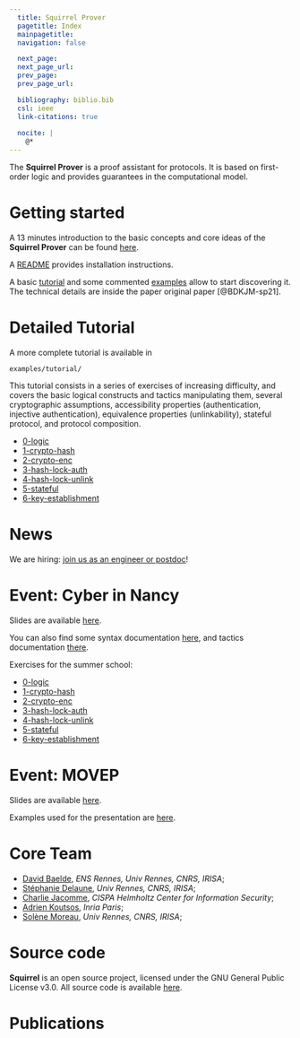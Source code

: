 ```yaml
---
  title: Squirrel Prover
  pagetitle: Index
  mainpagetitle:
  navigation: false

  next_page:
  next_page_url:
  prev_page:
  prev_page_url:

  bibliography: biblio.bib
  csl: ieee
  link-citations: true
 
  nocite: |
    @*
---
```


The **Squirrel Prover** is a proof assistant for protocols. It is based on first-order logic and provides guarantees in the computational model.

# Getting started

A 13 minutes introduction to the basic concepts and core ideas of the **Squirrel Prover** can be found [here](https://www.youtube.com/watch?v=n-s_lGe44EM).

A [README](https://github.com/squirrel-prover/squirrel-prover/#readme) provides installation instructions.

A basic [tutorial](tutorial.html) and some commented [examples](examples.html) allow to start discovering it. 
The technical details are inside the paper original paper [@BDKJM-sp21].

# Detailed Tutorial

A more complete tutorial is available in
```
examples/tutorial/
```

This tutorial consists in a series of exercises of increasing
difficulty, and covers the basic logical constructs and tactics
manipulating them, several cryptographic assumptions, accessibility
properties (authentication, injective authentication), equivalence
properties (unlinkability), stateful protocol, and protocol
composition.

- [0-logic](files/0-logic.sp)
- [1-crypto-hash](files/1-crypto-hash.sp)
- [2-crypto-enc](files/2-crypto-enc.sp)
- [3-hash-lock-auth](files/3-hash-lock-auth.sp)
- [4-hash-lock-unlink](files/4-hash-lock-unlink.sp)
- [5-stateful](files/5-stateful.sp)
- [6-key-establishment](files/6-key-establishment.sp)

# News

We are hiring: [join us as an engineer or postdoc](positions.pdf)!


# Event: Cyber in Nancy

Slides are available [here](nancy22.pdf).

You can also find some syntax documentation [here](doc-nancy.html), and tactics documentation [there](tactics.html).

Exercises for the summer school:

- [0-logic](files/0-logic.sp)
- [1-crypto-hash](files/1-crypto-hash.sp)
- [2-crypto-enc](files/2-crypto-enc.sp)
- [3-hash-lock-auth](files/3-hash-lock-auth.sp)
- [4-hash-lock-unlink](files/4-hash-lock-unlink.sp)
- [5-stateful](files/5-stateful.sp)
- [6-key-establishment](files/6-key-establishment.sp)

# Event: MOVEP

Slides are available [here](movep.pdf).

Examples used for the presentation are [here](examples.html).

# Core Team

 * [David Baelde](http://www.lsv.fr/~baelde/), _ENS Rennes, Univ Rennes, CNRS, IRISA_;
 * [Stéphanie Delaune](http://people.irisa.fr/Stephanie.Delaune/), _Univ Rennes, CNRS, IRISA_;
 * [Charlie Jacomme](https://charlie.jacomme.fr), _CISPA Helmholtz Center for Information Security_;
 * [Adrien Koutsos](https://adrienkoutsos.fr/), _Inria Paris_;
 * [Solène Moreau](https://people.irisa.fr/Solene.Moreau/), _Univ Rennes, CNRS, IRISA_;


# Source code

**Squirrel** is an open source project, licensed under the GNU General
Public License v3.0. All source code is available
[here](https://github.com/squirrel-prover/squirrel-prover/).

# Publications
